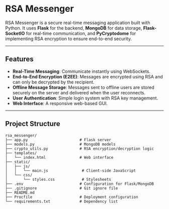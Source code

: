 # RSA Messenger

RSA Messenger is a secure real-time messaging application built with Python. It uses **Flask** for the backend, **MongoDB** for data storage, **Flask-SocketIO** for real-time communication, and **PyCryptodome** for implementing RSA encryption to ensure end-to-end security.

---

## Features

- **Real-Time Messaging**: Communicate instantly using WebSockets.
- **End-to-End Encryption (E2EE)**: Messages are encrypted using RSA and can only be decrypted by the recipient.
- **Offline Message Storage**: Messages sent to offline users are stored securely on the server and delivered when the user reconnects.
- **User Authentication**: Simple login system with RSA key management.
- **Web Interface**: A responsive web-based GUI.

---

## Project Structure

```plaintext
rsa_messenger/
├── app.py                       # Flask server
├── models.py                    # MongoDB models
├── crypto_utils.py              # RSA encryption/decryption logic
├── templates/
│   └── index.html               # Web interface
├── static/
│   ├── js/
│   │   └── main.js               # Client-side JavaScript
│   └── css/
│       └── styles.css            # Stylesheets
├── .env                         # Configuration for Flask/MongoDB
├── .gitignore                   # Git ignore file
├── README.md
├── Procfile                     # Deployment configuration
└── requirements.txt             # Dependency list
